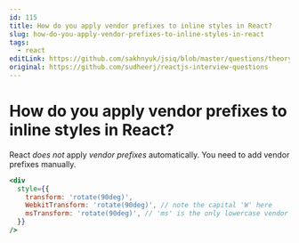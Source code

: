 ```yaml
---
id: 115
title: How do you apply vendor prefixes to inline styles in React?
slug: how-do-you-apply-vendor-prefixes-to-inline-styles-in-react
tags:
  - react
editLink: https://github.com/sakhnyuk/jsiq/blob/master/questions/theory/react/115.md
original: https://github.com/sudheerj/reactjs-interview-questions
---
```


# How do you apply vendor prefixes to inline styles in React?

React _does not_ apply _vendor prefixes_ automatically. You need to add vendor prefixes manually.

```jsx
<div
  style={{
    transform: 'rotate(90deg)',
    WebkitTransform: 'rotate(90deg)', // note the capital 'W' here
    msTransform: 'rotate(90deg)', // 'ms' is the only lowercase vendor prefix
  }}
/>
```